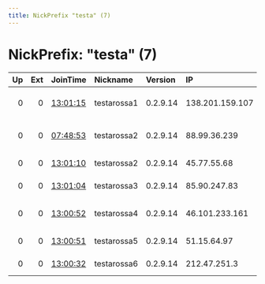 ```yaml
---
title: NickPrefix "testa" (7)
---
```


# NickPrefix: "testa" (7)

|   Up |   Ext | JoinTime                                                                                            | Nickname    | Version   | IP              | AS                  | CC   |   ORp |   Dirp | OS    | Contact              |   eFamMembers |
|-----:|------:|:----------------------------------------------------------------------------------------------------|:------------|:----------|:----------------|:--------------------|:-----|------:|-------:|:------|:---------------------|--------------:|
|    0 |     0 | [13:01:15](https://metrics.torproject.org/rs.html#details/F36FA07AE3A34A3C586074A5F89B8FBD661FEFAB) | testarossa1 | 0.2.9.14  | 138.201.159.107 | Hetzner Online GmbH | de   |   443 |      0 | Linux | tor-2018@mailbox.org |             6 |
|    0 |     0 | [07:48:53](https://metrics.torproject.org/rs.html#details/8F0B2B587AB1FC47DD4A1F8D14FF8814B9557327) | testarossa2 | 0.2.9.14  | 88.99.36.239    | Hetzner Online GmbH | de   |  9001 |      0 | Linux | tor-2018@mailbox.org |             1 |
|    0 |     0 | [13:01:10](https://metrics.torproject.org/rs.html#details/DA53ED3B951B1D8062B615B575062640BE8FCE07) | testarossa2 | 0.2.9.14  | 45.77.55.68     | Choopa, LLC         | de   |   443 |      0 | Linux | tor-2018@mailbox.org |             6 |
|    0 |     0 | [13:01:04](https://metrics.torproject.org/rs.html#details/9B9F61C055E939A7E785C01C57825E07BF5D9CEF) | testarossa3 | 0.2.9.14  | 85.90.247.83    | Linode, LLC         | de   |   443 |      0 | Linux | tor-2018@mailbox.org |             6 |
|    0 |     0 | [13:00:52](https://metrics.torproject.org/rs.html#details/9A24B8F1D6203A4514EF1250C7B64CA6DC1CD8DF) | testarossa4 | 0.2.9.14  | 46.101.233.161  | Digital Ocean, Inc. | de   |   443 |      0 | Linux | tor-2018@mailbox.org |             6 |
|    0 |     0 | [13:00:51](https://metrics.torproject.org/rs.html#details/EC47B55364197AC693537C187BBDBB29E924F379) | testarossa5 | 0.2.9.14  | 51.15.64.97     | Online S.a.s.       | fr   |   443 |      0 | Linux | tor-2018@mailbox.org |             6 |
|    0 |     0 | [13:00:32](https://metrics.torproject.org/rs.html#details/F5D4F8F62BFD29237B93DD5EFBD8DB408FAB72E7) | testarossa6 | 0.2.9.14  | 212.47.251.3    | Online S.a.s.       | fr   |   443 |      0 | Linux | tor-2018@mailbox.org |             6 |
